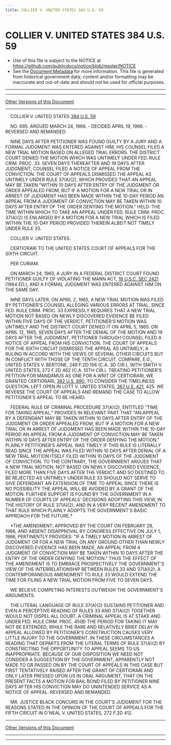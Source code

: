 ```yaml
---
title: COLLIER V. UNITED STATES 384 U.S. 59
---
```


# COLLIER V. UNITED STATES 384 U.S. 59

* Use of this file is subject to the NOTICE at https://github.com/publicdocs/notice/blob/master/NOTICE
* See the [Document Metadata](../../../index.md) for more information.
  This file is generated from historical government data; content and/or formatting may be inaccurate and out-of-date and should not be used for official purposes.

----------
----------

[Other Versions of this Document](https://publicdocs.github.io/go/links?ns=uslm-x&ref=%2Fus%2Fcourts%2Fscotus%2FusReporter%2F384%2F59)

----------

    COLLIER V. UNITED STATES [384 U.S. 59][/us/courts/scotus/usReporter/384/59]

    NO. 695.  ARGUED MARCH 24, 1966.  - DECIDED APRIL 19, 1966.  - REVERSED AND REMANDED.

    NINE DAYS AFTER PETITIONER WAS FOUND GUILTY BY A JURY AND A FORMAL JUDGMENT WAS ENTERED AGAINST HIM, HIS COUNSEL FILED A NEW TRIAL MOTION BASED ON ALLEGED TRIAL ERRORS.  THE DISTRICT COURT DENIED THE MOTION WHICH WAS UNTIMELY UNDER FED. RULE CRIM. PROC. 33.  SEVEN DAYS THEREAFTER AND 19 DAYS AFTER JUDGMENT, COUNSEL FILED A NOTICE OF APPEAL FROM THE CONVICTION.  THE COURT OF APPEALS DISMISSED THE APPEAL AS UNTIMELY UNDER RULE 37(A)(2), WHICH PROVIDES THAT AN APPEAL MAY BE TAKEN "WITHIN 10 DAYS AFTER ENTRY OF THE JUDGMENT OR ORDER APPEALED FROM, BUT IF A MOTION FOR A NEW TRIAL OR IN ARREST OF JUDGMENT HAS BEEN MADE WITHIN THE 10-DAY PERIOD AN APPEAL FROM A JUDGMENT OF CONVICTION MAY BE TAKEN WITHIN 10 DAYS AFTER ENTRY OF THE ORDER DENYING THE MOTION."  HELD:  THE TIME WITHIN WHICH TO TAKE AN APPEAL UNDER FED. RULE CRIM. PROC. 37(A)(2) IS ENLARGED BY A MOTION FOR A NEW TRIAL WHICH IS FILED WITHIN THE 10-DAY PERIOD PROVIDED THEREIN ALBEIT NOT TIMELY UNDER RULE 33.

    COLLIER V. UNITED STATES.

    CERTIORARI TO THE UNITED STATES COURT OF APPEALS FOR THE SIXTH CIRCUIT.

    PER CURIAM.

    ON MARCH 24, 1965, A JURY IN A FEDERAL DISTRICT COURT FOUND PETITIONER GUILTY OF VIOLATING THE MANN ACT, [18 U.S.C. SEC 2421][/us/usc/t18/s2421] (1964 ED.), AND A FORMAL JUDGMENT WAS ENTERED AGAINST HIM ON THE SAME DAY.

    NINE DAYS LATER, ON APRIL 2, 1965, A NEW TRIAL MOTION WAS FILED BY PETITIONER'S COUNSEL ALLEGING VARIOUS ERRORS AT TRIAL.  SINCE FED. RULE CRIM. PROC. 33 EXPRESSLY REQUIRES THAT A NEW TRIAL MOTION NOT BASED ON NEWLY DISCOVERED EVIDENCE BE FILED WITHIN FIVE DAYS OF THE VERDICT, PETITIONER'S MOTION WAS UNTIMELY AND THE DISTRICT COURT DENIED IT ON APRIL 5, 1965.  ON APRIL 12, 1965, SEVEN DAYS AFTER THE DENIAL OF THE MOTION AND 19 DAYS AFTER THE JUDGMENT, PETITIONER THROUGH COUNSEL FILED A NOTICE OF APPEAL FROM HIS CONVICTION.  THE COURT OF APPEALS FOR THE SIXTH CIRCUIT DISMISSED THE APPEAL AS UNTIMELY, A RULING IN ACCORD WITH THE VIEWS OF SEVERAL OTHER CIRCUITS BUT IN CONFLICT WITH THOSE OF THE TENTH CIRCUIT.  COMPARE, E.G., UNITED STATES V. BERTONE, 249 F.2D 156 (C.A. 3D CIR.), WITH SMITH V. UNITED STATES, 273 F.2D 462 (C.A. 10TH CIR.).  TREATING PETITIONER'S PETITION FOR MANDAMUS AS ONE FOR A WRIT OF CERTIORARI, WE GRANTED CERTIORARI, [382 U.S. 890][/us/courts/scotus/usReporter/382/890], TO CONSIDER THE TIMELINESS QUESTION, LEFT OPEN IN LOTT V. UNITED STATES, [367 U.S. 421][/us/courts/scotus/usReporter/367/421], 425.  WE REVERSE THE COURT OF APPEALS AND REMAND THE CASE TO ALLOW PETITIONER'S APPEAL TO BE HEARD.

    FEDERAL RULE OF CRIMINAL PROCEDURE 37(A)(2), ENTITLED "TIME FOR TAKING APPEAL," PROVIDES IN RELEVANT PART THAT "AN APPEAL BY A DEFENDANT MAY BE TAKEN WITHIN 10 DAYS AFTER ENTRY OF THE JUDGMENT OR ORDER APPEALED FROM, BUT IF A MOTION FOR A NEW TRIAL OR IN ARREST OF JUDGMENT HAS BEEN MADE WITHIN THE 10-DAY PERIOD AN APPEAL FROM A JUDGMENT OF CONVICTION MAY BE TAKEN WITHIN 10 DAYS AFTER ENTRY OF THE ORDER DENYING THE MOTION."  PLAINLY PETITIONER'S APPEAL WAS TIMELY IF THIS RULE IS LITERALLY READ SINCE THE APPEAL WAS FILED WITHIN 10 DAYS AFTER DENIAL OF A NEW TRIAL MOTION ITSELF FILED WITHIN 10 DAYS OF THE JUDGMENT OF CONVICTION.  TO THE CONTRARY, THE GOVERNMENT ARGUES THAT A NEW TRIAL MOTION, NOT BASED ON NEWLY DISCOVERED EVIDENCE, FILED MORE THAN FIVE DAYS AFTER THE VERDICT AND SO DESTINED TO BE REJECTED AS UNTIMELY UNDER RULE 33 SHOULD NOT SERVE TO GIVE DEFENDANT AN EXTENSION OF TIME TO APPEAL SINCE THERE IS NO POSSIBILITY THE APPEAL WILL BE AVOIDED BY A GRANT OF THE MOTION.  FURTHER SUPPORT IS FOUND BY THE GOVERNMENT IN A NUMBER OF COURTS OF APPEALS' DECISIONS ADOPTING THIS VIEW, IN THE HISTORY OF RULE 37(A)(2), AND IN A VERY RECENT AMENDMENT TO THAT RULE WHICH PLAINLY ADOPTS THE GOVERNMENT'S BASIC APPROACH FOR THE FUTURE.\*

    \*THE AMENDMENT, APPROVED BY THE COURT ON FEBRUARY 28, 1966, AND ABSENT DISAPPROVAL BY CONGRESS EFFECTIVE ON JULY 1, 1966, PERTINENTLY PROVIDES:  "IF A TIMELY MOTION IN ARREST OF JUDGMENT OR FOR A NEW TRIAL ON ANY GROUND OTHER THAN NEWLY DISCOVERED EVIDENCE HAS BEEN MADE, AN APPEAL FROM A JUDGMENT OF CONVICTION MAY BE TAKEN WITHIN 10 DAYS AFTER THE ENTRY OF THE ORDER DENYING THE MOTION."   THUS THE EFFECT OF THE AMENDMENT IS TO EMBRACE PROSPECTIVELY THE GOVERNMENT'S VIEW OF THE INTERRELATIONSHIP BETWEEN RULES 33 AND 37(A)(2).  A CONTEMPORANEOUS AMENDMENT TO RULE 33 WOULD EXTEND THE TIME FOR FILING A NEW TRIAL MOTION FROM FIVE TO SEVEN DAYS.

    WE BELIEVE COMPETING INTERESTS OUTWEIGH THE GOVERNMENT'S ARGUMENTS.

    THE LITERAL LANGUAGE OF RULE 37(A)(2) SUSTAINS PETITIONER AND EVEN A PERCEPTIVE READING OF RULES 33 AND 37(A)(2) TOGETHER WOULD NOT DISPEL ALL DOUBT.  A CRIMINAL APPEAL IS AT STAKE AND UNDER FED. RULE CRIM. PROC. 45(B) THE PERIOD FOR TAKING IT MAY NOT BE EXTENDED, WHILE THE RARE AND RELATIVELY BRIEF DELAY IN APPEAL ALLOWED BY PETITIONER'S CONSTRUCTION CAUSES VERY LITTLE INJURY TO THE GOVERNMENT.  IN THESE CIRCUMSTANCES A READING THAT DEPARTS FROM THE LITERAL TERMS OF RULE 37(A)(2) BY CONSTRICTING THE OPPORTUNITY TO APPEAL SEEMS TO US INAPPROPRIATE.  BECAUSE OF OUR DISPOSITION WE NEED NOT CONSIDER A SUGGESTION BY THE GOVERNMENT, APPARENTLY NOT MADE TO OR PASSED ON BY THE COURT OF APPEALS IN THIS CASE BUT FIRST TENTATIVELY RAISED AFTER THE GRANT OF CERTIORARI AND ONLY LATER PRESSED UPON US IN ORAL ARGUMENT, THAT ON THE PRESENT FACTS A MOTION FOR BAIL BOND FILED BY PETITIONER NINE DAYS AFTER HIS CONVICTION MAY DO UNINTENDED SERVICE AS A NOTICE OF APPEAL.  REVERSED AND REMANDED.

    MR. JUSTICE BLACK CONCURS IN THE COURT'S JUDGMENT FOR THE REASONS STATED IN THE OPINION OF THE COURT OF APPEALS FOR THE FIFTH CIRCUIT IN O'NEAL V. UNITED STATES, 272 F.2D 412.

----------

[Other Versions of this Document](https://publicdocs.github.io/go/links?ns=uslm-x&ref=%2Fus%2Fcourts%2Fscotus%2FusReporter%2F384%2F59)

----------
----------

[/us/courts/scotus/usReporter/384/59]: https://publicdocs.github.io/go/links?ns=uslm-x&ref=%2Fus%2Fcourts%2Fscotus%2FusReporter%2F384%2F59
[/us/usc/t18/s2421]: https://publicdocs.github.io/go/links?ns=uslm&ref=%2Fus%2Fusc%2Ft18%2Fs2421
[/us/courts/scotus/usReporter/382/890]: https://publicdocs.github.io/go/links?ns=uslm-x&ref=%2Fus%2Fcourts%2Fscotus%2FusReporter%2F382%2F890
[/us/courts/scotus/usReporter/367/421]: https://publicdocs.github.io/go/links?ns=uslm-x&ref=%2Fus%2Fcourts%2Fscotus%2FusReporter%2F367%2F421



